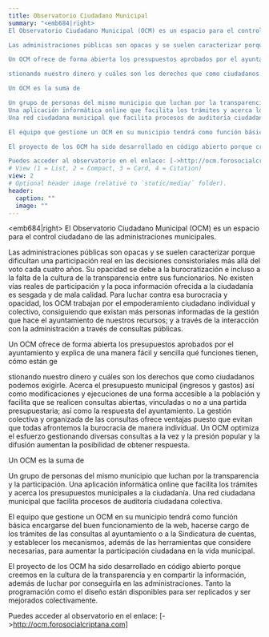 ```yaml
---
title: Observatorio Ciudadano Municipal
summary: "<emb684|right>
El Observatorio Ciudadano Municipal (OCM) es un espacio para el control ciudadano de las administraciones municipales.

Las administraciones públicas son opacas y se suelen caracterizar porque dificultan una participación real en las decisiones consistoriales más allá del voto cada cuatro años. Su opacidad se debe a la burocratización e incluso a la falta de la cultura de la transparencia entre sus funcionarios. No existen vías reales de participación y la poca información ofrecida a la ciudadanía es sesgada y de mala calidad. Para luchar contra esa burocracia y opacidad, los OCM trabajan por el empoderamiento ciudadano individual y colectivo, consiguiendo que existan más personas informadas de la gestión que hace el ayuntamiento de nuestros recursos; y a través de la interacción con la administración a través de consultas públicas.

Un OCM ofrece de forma abierta los presupuestos aprobados por el ayuntamiento y explica de una manera fácil y sencilla qué funciones tienen, cómo están ge

stionando nuestro dinero y cuáles son los derechos que como ciudadanos podemos exigirle. Acerca el presupuesto municipal (ingresos y gastos) así como modificaciones y ejecuciones de una forma accesible a la población y facilita que se realicen consultas abiertas, vinculadas o no a una partida presupuestaria; así como la respuesta del ayuntamiento. La gestión colectiva y organizada de las consultas ofrece ventajas puesto que evitan que todas afrontemos la burocracia de manera individual. Un OCM optimiza el esfuerzo gestionando diversas consultas a la vez y la presión popular y la difusión aumentan la posibilidad de obtener respuesta.

Un OCM es la suma de

Un grupo de personas del mismo municipio que luchan por la transparencia y la participación.
Una aplicación informática online que facilita los trámites y acerca los presupuestos municipales a la ciudadanía.
Una red ciudadana municipal que facilita procesos de auditoría ciudadana colectiva.

El equipo que gestione un OCM en su municipio tendrá como función básica encargarse del buen funcionamiento de la web, hacerse cargo de los trámites de las consultas al ayuntamiento o a la Sindicatura de cuentas, y establecer los mecanismos, además de las herramientas que considere necesarias, para aumentar la participación ciudadana en la vida municipal.

El proyecto de los OCM ha sido desarrollado en código abierto porque creemos en la cultura de la transparencia y en compartir la información, además de luchar por conseguirla en las administraciones. Tanto la programación como el diseño están disponibles para ser replicados y ser mejorados colectivamente.

Puedes acceder al observatorio en el enlace: [->http://ocm.forosocialcriptana.com]"
# View (1 = List, 2 = Compact, 3 = Card, 4 = Citation)
view: 2
# Optional header image (relative to `static/media/` folder).
header:
  caption: ""
  image: ""
---
```


<emb684|right>
El Observatorio Ciudadano Municipal (OCM) es un espacio para el control ciudadano de las administraciones municipales.

Las administraciones públicas son opacas y se suelen caracterizar porque dificultan una participación real en las decisiones consistoriales más allá del voto cada cuatro años. Su opacidad se debe a la burocratización e incluso a la falta de la cultura de la transparencia entre sus funcionarios. No existen vías reales de participación y la poca información ofrecida a la ciudadanía es sesgada y de mala calidad. Para luchar contra esa burocracia y opacidad, los OCM trabajan por el empoderamiento ciudadano individual y colectivo, consiguiendo que existan más personas informadas de la gestión que hace el ayuntamiento de nuestros recursos; y a través de la interacción con la administración a través de consultas públicas.

Un OCM ofrece de forma abierta los presupuestos aprobados por el ayuntamiento y explica de una manera fácil y sencilla qué funciones tienen, cómo están ge

stionando nuestro dinero y cuáles son los derechos que como ciudadanos podemos exigirle. Acerca el presupuesto municipal (ingresos y gastos) así como modificaciones y ejecuciones de una forma accesible a la población y facilita que se realicen consultas abiertas, vinculadas o no a una partida presupuestaria; así como la respuesta del ayuntamiento. La gestión colectiva y organizada de las consultas ofrece ventajas puesto que evitan que todas afrontemos la burocracia de manera individual. Un OCM optimiza el esfuerzo gestionando diversas consultas a la vez y la presión popular y la difusión aumentan la posibilidad de obtener respuesta.

Un OCM es la suma de

Un grupo de personas del mismo municipio que luchan por la transparencia y la participación.
Una aplicación informática online que facilita los trámites y acerca los presupuestos municipales a la ciudadanía.
Una red ciudadana municipal que facilita procesos de auditoría ciudadana colectiva.

El equipo que gestione un OCM en su municipio tendrá como función básica encargarse del buen funcionamiento de la web, hacerse cargo de los trámites de las consultas al ayuntamiento o a la Sindicatura de cuentas, y establecer los mecanismos, además de las herramientas que considere necesarias, para aumentar la participación ciudadana en la vida municipal.

El proyecto de los OCM ha sido desarrollado en código abierto porque creemos en la cultura de la transparencia y en compartir la información, además de luchar por conseguirla en las administraciones. Tanto la programación como el diseño están disponibles para ser replicados y ser mejorados colectivamente.

Puedes acceder al observatorio en el enlace: [->http://ocm.forosocialcriptana.com]